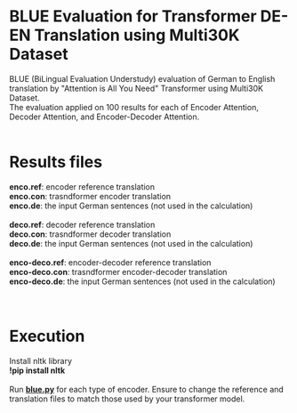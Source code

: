 # BLUE Evaluation for Transformer DE-EN Translation using Multi30K Dataset
BLUE (BiLingual Evaluation Understudy) evaluation of German to English translation by "Attention is All You Need" Transformer using Multi30K Dataset.<br>
The evaluation applied on 100 results for each of Encoder Attention, Decoder Attention, and Encoder-Decoder Attention.
<br> 
<br> 
# Results files
**enco.ref**: encoder reference translation<br> 
**enco.con**: trasndformer encoder translation<br> 
**enco.de**: the input German sentences (not used in the calculation)<br> 
<br> 
**deco.ref**: decoder reference translation<br> 
**deco.con**: trasndformer decoder translation<br> 
**deco.de**: the input German sentences (not used in the calculation)<br> 
<br> 
**enco-deco.ref**: encoder-decoder reference translation<br> 
**enco-deco.con**: trasndformer encoder-decoder translation<br> 
**enco-deco.de**: the input German sentences (not used in the calculation)<br> 
<br> 
<br> 
# Execution
Install nltk library<br>
**!pip install nltk**<br>
<br>
Run [**blue.py**](https://github.com/Khalid-Jamal/BLUE-for-Transformer-DE-EN-Multi30K/blob/main/blue.py) for each type of encoder. Ensure to change the reference and translation files to match those used by your transformer model.
